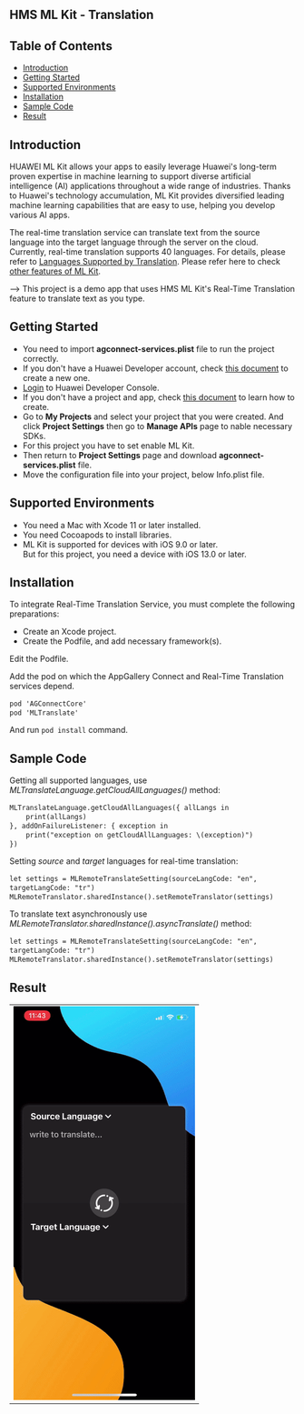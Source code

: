 
## HMS ML Kit - Translation

## Table of Contents

 * [Introduction](#introduction)
 * [Getting Started](#getting-started)
 * [Supported Environments](#supported-environments)
 * [Installation](#installation)
 * [Sample Code](#sample-code)
 * [Result](#result)

## Introduction
HUAWEI ML Kit allows your apps to easily leverage Huawei's long-term proven expertise in machine learning to support diverse artificial intelligence (AI) applications throughout a wide range of industries. Thanks to Huawei's technology accumulation, ML Kit provides diversified leading machine learning capabilities that are easy to use, helping you develop various AI apps.

The real-time translation service can translate text from the source language into the target language through the server on the cloud. Currently, real-time translation supports 40 languages. For details, please refer to [Languages Supported by Translation](https://developer.huawei.com/consumer/en/doc/development/HMSCore-Guides-V5/ml-resource-0000001050038188-V5).
Please refer here to check [other features of ML Kit](https://developer.huawei.com/consumer/en/doc/development/HMSCore-Guides-V5/service-introduction-0000001050040017-V5).

--> This project is a demo app that uses HMS ML Kit's Real-Time Translation feature to translate text as you type.

## Getting Started

* You need to import <b>agconnect-services.plist</b> file to run the project correctly.
* If you don't have a Huawei Developer account, check <a href="https://developer.huawei.com/consumer/en/doc/start/10104" target="_blank">this document</a> to create a new one.
* <a href="https://developer.huawei.com/consumer/en/console" target="_blank">Login</a> to Huawei Developer Console.
* If you don't have a project and app, check <a href="https://developer.huawei.com/consumer/en/doc/distribution/app/agc-create_app" target="_blank">this document</a> to learn how to create.
* Go to <b>My Projects</b> and select your project that you were created. And click <b>Project Settings</b> then go to <b>Manage APIs</b> page to nable necessary SDKs.
* For this project you have to set enable ML Kit.
* Then return to <b>Project Settings</b> page and download <b>agconnect-services.plist</b> file.
* Move the configuration file into your project, below Info.plist file.


## Supported Environments

* You need a Mac with Xcode 11 or later installed.
* You need Cocoapods to install libraries.
* ML Kit is supported for devices with iOS 9.0 or later. <br/>But for this project, you need a device with iOS 13.0 or later.


## Installation

To integrate Real-Time Translation Service, you must complete the following preparations:
*   Create an Xcode project.
*   Create the Podfile, and add necessary framework(s).

Edit the Podfile.

Add the pod on which the AppGallery Connect and Real-Time Translation services depend.

    pod 'AGConnectCore'
    pod 'MLTranslate'

And run `pod install` command.

## Sample Code

Getting all supported languages, use *MLTranslateLanguage.getCloudAllLanguages()* method:

    MLTranslateLanguage.getCloudAllLanguages({ allLangs in
        print(allLangs)
    }, addOnFailureListener: { exception in
        print("exception on getCloudAllLanguages: \(exception)")
    })


Setting *source* and *target* languages for real-time translation:

    let settings = MLRemoteTranslateSetting(sourceLangCode: "en", targetLangCode: "tr")
    MLRemoteTranslator.sharedInstance().setRemoteTranslator(settings)
    

To translate text asynchronously use *MLRemoteTranslator.sharedInstance().asyncTranslate()* method:

    let settings = MLRemoteTranslateSetting(sourceLangCode: "en", targetLangCode: "tr")
    MLRemoteTranslator.sharedInstance().setRemoteTranslator(settings)



## Result
<table>
<tr>
<td>
   <img src="screenshots/demo.gif">
</td>
</tr>
</table>


